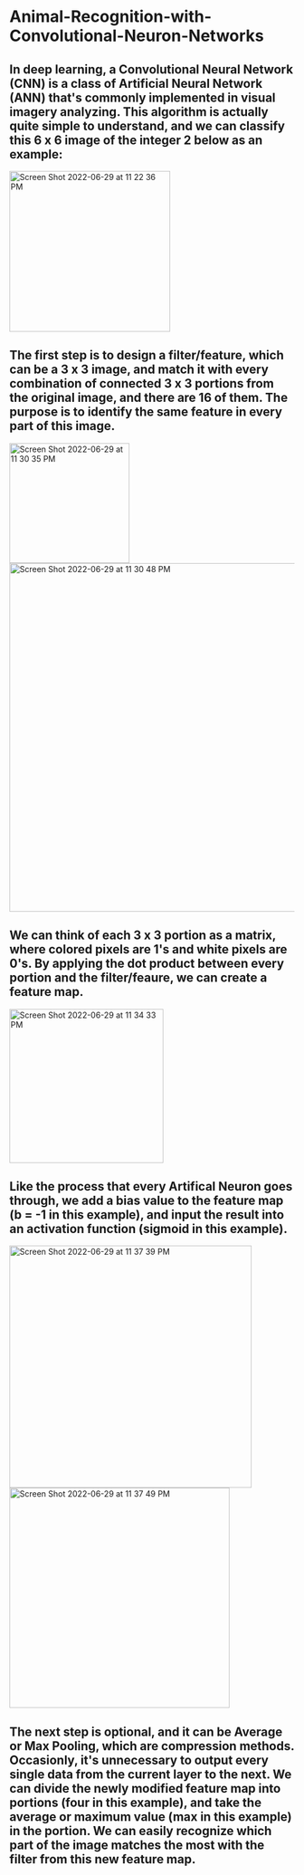 # Animal-Recognition-with-Convolutional-Neuron-Networks

## In deep learning, a Convolutional Neural Network (CNN) is a class of Artificial Neural Network (ANN) that's commonly implemented in visual imagery analyzing. This algorithm is actually quite simple to understand, and we can classify this 6 x 6 image of the integer 2 below as an example:

<img width="284" alt="Screen Shot 2022-06-29 at 11 22 36 PM" src="https://user-images.githubusercontent.com/102645083/176606907-5dbb88b1-8a4b-4e26-bdf0-59deab69ad02.png">

## The first step is to design a filter/feature, which can be a 3 x 3 image, and match it with every combination of connected 3 x 3 portions from the original image, and there are 16 of them. The purpose is to identify the same feature in every part of this image.

<img width="212" alt="Screen Shot 2022-06-29 at 11 30 35 PM" src="https://user-images.githubusercontent.com/102645083/176608202-bf3637d0-5cb3-4cf4-bf20-cc41245597a6.png">

<img width="616" alt="Screen Shot 2022-06-29 at 11 30 48 PM" src="https://user-images.githubusercontent.com/102645083/176608226-968c8527-f4ab-4053-9a06-e6b3d73f7c10.png">

## We can think of each 3 x 3 portion as a matrix, where colored pixels are 1's and white pixels are 0's. By applying the dot product between every portion and the filter/feaure, we can create a feature map.
<img width="272" alt="Screen Shot 2022-06-29 at 11 34 33 PM" src="https://user-images.githubusercontent.com/102645083/176608769-f147e5fc-3e5f-4fdc-b936-96c08a2781d3.png">

## Like the process that every Artifical Neuron goes through, we add a bias value to the feature map (b = -1 in this example), and input the result into an activation function (sigmoid in this example).
<img width="428" alt="Screen Shot 2022-06-29 at 11 37 39 PM" src="https://user-images.githubusercontent.com/102645083/176609307-94164a19-2060-4916-bea8-7b48d9b2e21b.png">
<img width="389" alt="Screen Shot 2022-06-29 at 11 37 49 PM" src="https://user-images.githubusercontent.com/102645083/176609332-cb44ef92-3339-4b13-a01e-393fd86d7078.png">

## The next step is optional, and it can be Average or Max Pooling, which are compression methods. Occasionly, it's unnecessary to output every single data from the current layer to the next. We can divide the newly modified feature map into portions (four in this example), and take the average or maximum value (max in this example) in the portion. We can easily recognize which part of the image matches the most with the filter from this new feature map.



